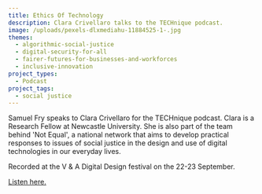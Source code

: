 ```yaml
---
title: Ethics Of Technology
description: Clara Crivellaro talks to the TECHnique podcast.
image: /uploads/pexels-dlxmediahu-11884525-1-.jpg
themes:
  - algorithmic-social-justice
  - digital-security-for-all
  - fairer-futures-for-businesses-and-workforces
  - inclusive-innovation
project_types:
  - Podcast
project_tags:
  - social justice
---
```

Samuel Fry speaks to Clara Crivellaro for the TECHnique podcast. Clara is a Research Fellow at Newcastle University. She is also part of the team behind 'Not Equal', a national network that aims to develop practical responses to issues of social justice in the design and use of digital technologies in our everyday lives. 

R﻿ecorded at the V & A Digital Design festival on the 22-23 September.

[L﻿isten here.](https://podcasts.apple.com/gb/podcast/episode-23-ethics-of-technology/id1123475818?i=1000420764593)